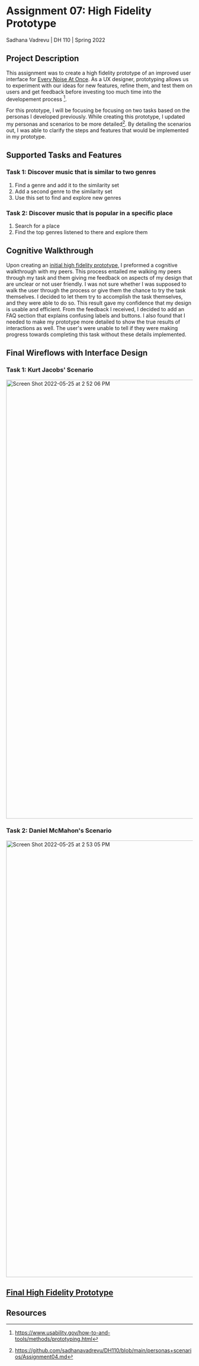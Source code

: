 # Assignment 07: High Fidelity Prototype
Sadhana Vadrevu | DH 110 | Spring 2022

## Project Description
This assignment was to create a high fidelity prototype of an improved user interface for [Every Noise At Once](https://everynoise.com). As a UX designer, prototyping allows us to experiment with our ideas for new features, refine them, and test them on users and get feedback before investing too much time into the developement process [^1]. 

For this prototype, I will be focusing be focusing on two tasks based on the personas I developed previously. While creating this prototype, I updated my personas and scenarios to be more detailed[^2]. By detailing the scenarios out, I was able to clarify the steps and features that would be implemented in my prototype.

## Supported Tasks and Features

### Task 1: Discover music that is similar to two genres
1. Find a genre and add it to the similarity set
2. Add a second genre to the similarity set
3. Use this set to find and explore new genres

### Task 2: Discover music that is popular in a specific place
1. Search for a place
2. Find the top genres listened to there and explore them

## Cognitive Walkthrough 
Upon creating an [initial high fidelity prototype](https://www.figma.com/file/y5I9pUUqHxBG7qJspki57u/DH-110%3A-Wireframes?node-id=46%3A1097), I preformed a cognitive walkthrough with my peers. This process entailed me walking my peers through my task and them giving me feedback on aspects of my design that are unclear or not user friendly. I was not sure whether I was supposed to walk the user through the process or give them the chance to try the task themselves. I decided to let them try to accomplish the task themselves, and they were able to do so. This result gave my confidence that my design is usable and efficient. From the feedback I received, I decided to add an FAQ section that explains confusing labels and buttons. I also found that I needed to make my prototype more detailed to show the true results of interactions as well. The user's were unable to tell if they were making progress towards completing this task without these details implemented.

## Final Wireflows with Interface Design 

### Task 1: Kurt Jacobs' Scenario

<img width="1185" alt="Screen Shot 2022-05-25 at 2 52 06 PM" src="https://user-images.githubusercontent.com/20260950/170373587-7af3eb62-4ea9-4b2d-9813-8c2108de0f55.png">

### Task 2: Daniel McMahon's Scenario

<img width="1179" alt="Screen Shot 2022-05-25 at 2 53 05 PM" src="https://user-images.githubusercontent.com/20260950/170373676-adc1e70d-8326-4ff9-be6e-f96610305c3f.png">

## [Final High Fidelity Prototype](https://www.figma.com/proto/y5I9pUUqHxBG7qJspki57u/DH-110%3A-Wireframes?page-id=77%3A1481&node-id=77%3A1619&viewport=250%2C169%2C0.42&scaling=min-zoom&starting-point-node-id=77%3A1483)

## Resources
[^1]: https://www.usability.gov/how-to-and-tools/methods/prototyping.html
[^2]: https://github.com/sadhanavadrevu/DH110/blob/main/personas+scenarios/Assignment04.md
